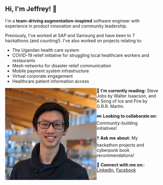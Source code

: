 ## Hi, I'm Jeffrey! 👋

I'm a **team-driving augmentation-inspired** software engineer with experience in product innovation and community leadership.

Previously, I've worked at SAP and Samsung and have been to 7 hackathons (and counting!). I've also worked on projects relating to:
- The Ugandan health care system
- COVID-19 relief initiative for struggling local healthcare workers and restaurants
- Mesh networks for disaster relief communication
- Mobile payment system infrastructure
- Virtual corporate engagement
- Healthcare patient information access

<img src="./profile-picture.jpg" align="left" width="300" />

📖 **I'm currently reading:** Steve Jobs by Walter Isaacson, and A Song of Ice and Fire by G.R.R. Martin.

👪 **Looking to collaborate on:** Community-building initiatives!

❓ **Ask me about:** My hackathon projects and cyberpunk book recommendations!

🤝 **Connect with me on:**: [LinkedIn](https://www.linkedin.com/in/jleung51/), [Facebook](https://www.facebook.com/profile.php?id=1439766766)
